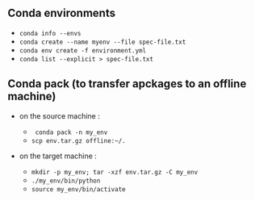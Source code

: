## Conda environments
 
 - ```conda info --envs```
 - ```conda create --name myenv --file spec-file.txt```
 - ```conda env create -f environment.yml```
 - ```conda list --explicit > spec-file.txt```

## Conda pack (to transfer apckages to an offline machine)

 - on the source machine :
   - ``` conda pack -n my_env```
   - ```scp env.tar.gz offline:~/.```
   
 - on the target machine :
   - ```mkdir -p my_env; tar -xzf env.tar.gz -C my_env```
   - ```./my_env/bin/python```
   - ```source my_env/bin/activate```
